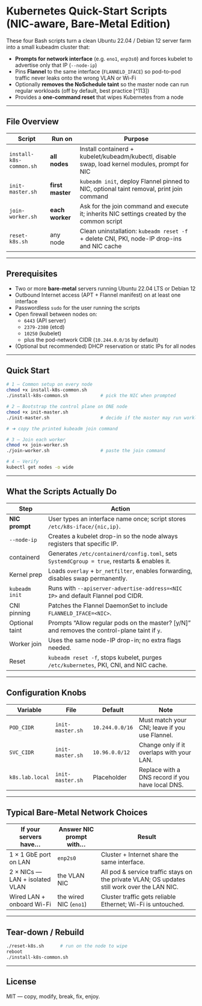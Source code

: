 # Kubernetes Quick-Start Scripts (NIC-aware, **Bare-Metal** Edition)

These four Bash scripts turn a clean Ubuntu 22.04 / Debian 12 server farm into a small kubeadm cluster that:

- **Prompts for network interface** (e.g. `eno1`, `enp3s0`) and forces kubelet to advertise only that IP (`--node-ip`)
- Pins **Flannel** to the same interface (`FLANNELD_IFACE`) so pod-to-pod traffic never leaks onto the wrong VLAN or Wi-Fi
- Optionally **removes the NoSchedule taint** so the master node can run regular workloads (off by default, best practice [^113])
- Provides a **one-command reset** that wipes Kubernetes from a node

---

## File Overview

| Script                  | Run on           | Purpose                                                                                         |
|-------------------------|------------------|-------------------------------------------------------------------------------------------------|
| `install-k8s-common.sh` | **all nodes**    | Install containerd + kubelet/kubeadm/kubectl, disable swap, load kernel modules, prompt for NIC |
| `init-master.sh`        | **first master** | `kubeadm init`, deploy Flannel pinned to NIC, optional taint removal, print join command        |
| `join-worker.sh`        | **each worker**  | Ask for the join command and execute it; inherits NIC settings created by the common script     |
| `reset-k8s.sh`          | any node         | Clean uninstallation: `kubeadm reset -f` + delete CNI, PKI, node-IP drop-ins and NIC cache      |

---

## Prerequisites

- Two or more **bare-metal** servers running Ubuntu 22.04 LTS or Debian 12
- Outbound Internet access (APT + Flannel manifest) on at least one interface
- Passwordless `sudo` for the user running the scripts
- Open firewall between nodes on:  
  - `6443` (API server)
  - `2379-2380` (etcd)
  - `10250` (kubelet)
  - plus the pod-network CIDR (`10.244.0.0/16` by default)
- (Optional but recommended) DHCP reservation or static IPs for all nodes

---

## Quick Start

```bash
# 1 – Common setup on every node
chmod +x install-k8s-common.sh
./install-k8s-common.sh            # pick the NIC when prompted

# 2 – Bootstrap the control plane on ONE node
chmod +x init-master.sh
./init-master.sh                   # decide if the master may run workloads

# ➜ copy the printed kubeadm join command

# 3 – Join each worker
chmod +x join-worker.sh
./join-worker.sh                   # paste the join command

# 4 – Verify
kubectl get nodes -o wide
```

---

## What the Scripts Actually Do

| Step           | Action                                                                                       |
|----------------|---------------------------------------------------------------------------------------------|
| **NIC prompt** | User types an interface name once; script stores `/etc/k8s-iface/{nic,ip}`.                 |
| `--node-ip`    | Creates a kubelet drop-in so the node always registers that specific IP.                    |
| containerd     | Generates `/etc/containerd/config.toml`, sets `SystemdCgroup = true`, restarts & enables it.|
| Kernel prep    | Loads `overlay` + `br_netfilter`, enables forwarding, disables swap permanently.             |
| `kubeadm init` | Runs with `--apiserver-advertise-address=<NIC IP>` and default Flannel pod CIDR.            |
| CNI pinning    | Patches the Flannel DaemonSet to include `FLANNELD_IFACE=<NIC>`.                            |
| Optional taint | Prompts “Allow regular pods on the master? [y/N]” and removes the control-plane taint if `y`.|
| Worker join    | Uses the same node-IP drop-in; no extra flags needed.                                       |
| Reset          | `kubeadm reset -f`, stops kubelet, purges `/etc/kubernetes`, PKI, CNI, and NIC cache.       |

---

## Configuration Knobs

| Variable        | File            | Default         | Note                                             |
|-----------------|-----------------|-----------------|--------------------------------------------------|
| `POD_CIDR`      | `init-master.sh`| `10.244.0.0/16` | Must match your CNI; leave if you use Flannel.   |
| `SVC_CIDR`      | `init-master.sh`| `10.96.0.0/12`  | Change only if it overlaps with your LAN.        |
| `k8s.lab.local` | `init-master.sh`| Placeholder     | Replace with a DNS record if you have local DNS. |

---

## Typical Bare-Metal Network Choices

| If your servers have…          | Answer NIC prompt with… | Result                                                                 |
|-------------------------------|-------------------------|------------------------------------------------------------------------|
| 1 × 1 GbE port on LAN         | `enp2s0`                | Cluster + Internet share the same interface.                           |
| 2 × NICs — LAN + isolated VLAN| the VLAN NIC            | All pod & service traffic stays on the private VLAN; OS updates still work over the LAN NIC. |
| Wired LAN + onboard Wi-Fi     | the wired NIC (`eno1`)  | Cluster traffic gets reliable Ethernet; Wi-Fi is untouched.            |

---

## Tear-down / Rebuild

```bash
./reset-k8s.sh      # run on the node to wipe
reboot
./install-k8s-common.sh
```

---

## License

MIT — copy, modify, break, fix, enjoy.